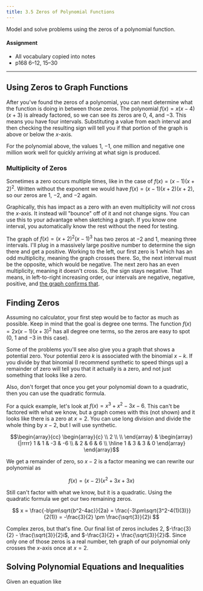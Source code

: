 ```yaml
---
title: 3.5 Zeros of Polynomial Functions
---
```


Model and solve problems using the zeros of a polynomial function.

#### Assignment

- All vocabulary copied into notes
- p168 6–12, 15–30

---

## Using Zeros to Graph Functions

After you've found the zeros of a polynomial, you can next determine what the function is doing in between those zeros. The polynomial $f(x)=x(x-4)(x+3)$ is already factored, so we can see its zeros are $0$, $4$, and $-3$. This means you have four intervals. Substituting a value from each interval and then checking the resulting sign will tell you if that portion of the graph is above or below the $x$-axis.

For the polynomial above, the values $1$, $-1$, one million and negative one million work well for quickly arriving at what sign is produced.

### Multiplicity of Zeros

Sometimes a zero occurs multiple times, like in the case of $f(x)=(x-1)(x+2)^2$. Written without the exponent we would have $f(x) = (x-1)(x+2)(x+2)$, so our zeros are $1$, $-2$, and $-2$ again.

Graphically, this has impact as a zero with an even multiplicity will *not* cross the $x$-axis. It instead will "bounce" off of it and not change signs. You can use this to your advantage when sketching a graph. If you know one interval, you automatically know the rest without the need for testing.

The graph of $f(x)=(x+2)^2(x-1)^3$ has two zeros at $-2$ and $1$, meaning three intervals. I'll plug in a massively large positive number to determine the sign there and get a positive. Working to the left, our first zero is $1$ which has an odd multiplicity, meaning the graph crosses there. So, the next interval must be the opposite, which would be negative. The next zero has an even multiplicity, meaning it doesn't cross. So, the sign stays negative. That means, in left-to-right increasing order, our intervals are negative, negative, positive, and [the graph confirms that](https://www.desmos.com/calculator/b2zsws9pxo).

## Finding Zeros

Assuming no calculator, your first step would be to factor as much as possible. Keep in mind that the goal is degree one terms. The function $f(x)=2x(x-1)(x+3)^2$ has all degree one terms, so the zeros are easy to spot ($0$, $1$ and $-3$ in this case).

Some of the problems you'll see also give you a graph that shows a potential zero. Your potential zero $k$ is associated with the binomial $x-k$. If you divide by that binomial (I recommend synthetic to speed things up) a remainder of zero will tell you that it actually is a zero, and not just something that looks like a zero.

Also, don't forget that once you get your polynomial down to a quadratic, then you can use the quadratic formula.

For a quick example, let's look at $f(x) = x^3 + x^2 - 3x - 6$. This can't be factored with what we know, but a graph comes with this (not shown) and it looks like there is a zero at $x=2$. You can use long division and divide the whole thing by $x-2$, but I will use synthetic.

$$\begin{array}{cc}
    \begin{array}{c} \\ 2 \\ \\ \end{array}
    &
    \begin{array}{|rrrr}  
        1 & 1 &   -3 & -6 \\
          &   2 & 6 & 6 \\
        \hline
        1 & 3 & 3 & 0
    \end{array}
\end{array}$$

We get a remainder of zero, so $x-2$ is a factor meaning we can rewrite our polynomial as

$$ f(x)=(x-2)(x^2+3x+3x) $$

Still can't factor with what we know, but it is a quadratic. Using the quadratic formula we get our two remaining zeros.

$$ x = \frac{-b\pm\sqrt{b^2-4ac}}{2a} = \frac{-3\pm\sqrt{3^2-4(1)(3)}}{2(1)} = -\frac{3}{2} \pm \frac{\sqrt{3}}{2}i $$

Complex zeros, but that's fine. Our final list of zeros includes $2$, $-\frac{3}{2} - \frac{\sqrt{3}}{2}i$, and $-\frac{3}{2} + \frac{\sqrt{3}}{2}i$. Since only one of those zeros is a real number, teh graph of our polynomial only crosses the $x$-axis once at $x=2$.

## Solving Polynomial Equations and Inequalities

Given an equation like 
